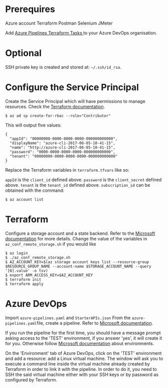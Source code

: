 # Prerequires

Azure account
Terraform
Postman
Selenium
JMeter

Add [Azure Pipelines Terraform Tasks
](https://marketplace.visualstudio.com/items?itemName=charleszipp.azure-pipelines-tasks-terraform) to your Azure DevOps organisation.

# Optional

SSH private key is created and stored at: `~/.ssh/id_rsa`.

# Configure the Service Principal

Create the Service Principal which will have permissions to manage resources. Check the [Terraform documentation](https://registry.terraform.io/providers/hashicorp/azurerm/latest/docs/guides/service_principal_client_secret).

```
$ az ad sp create-for-rbac --role="Contributor"
```

This will output five values:

```
{
  "appId": "00000000-0000-0000-0000-000000000000",
  "displayName": "azure-cli-2017-06-05-10-41-15",
  "name": "http://azure-cli-2017-06-05-10-41-15",
  "password": "0000-0000-0000-0000-000000000000",
  "tenant": "00000000-0000-0000-0000-000000000000"
}
```

Replace the Terraform variables in `terraform.tfvars` like so:

`appId` is the `client_id` defined above.
`password` is the `client_secret` defined above.
`tenant` is the `tenant_id` defined above.
`subscription_id` can be obtained with the command:

```
$ az account list
```

# Terraform

Configure a storage account and a state backend. Refer to the [Microsoft documentation](https://docs.microsoft.com/en-us/azure/developer/terraform/store-state-in-azure-storage) for more details.
Change the value of the variables in `az_conf_remote_storage.sh` if you would like

```
$ az login
$ ./az_conf_remote_storage.sh
$ AZ_ACCOUNT_KEY=$(az storage account keys list --resource-group $RESOURCE_GROUP_NAME --account-name $STORAGE_ACCOUNT_NAME --query '[0].value' -o tsv)
$ export ARM_ACCESS_KEY=$AZ_ACCOUNT_KEY
$ terraform init
$ terraform apply
```

# Azure DevOps

Import `azure-pipelines.yaml` and `StarterAPIs.json`
From the `azure-pipelines.yaml`file, create a pipeline. Refer to [Microsoft documentation](https://docs.microsoft.com/en-us/azure/devops/pipelines/create-first-pipeline?view=azure-devops&tabs=java%2Cyaml%2Cbrowser%2Ctfs-2018-2).

If you run the pipeline for the first time, you should have a message prompt asking access to the 'TEST' environment, if you answer 'yes', it will create it for you. Otherwise follow [Microsoft documentation](https://docs.microsoft.com/en-us/azure/devops/pipelines/ecosystems/deploy-linux-vm?view=azure-devops&tabs=java) about environments.

On the 'Environment' tab of Azure DevOps, click on the 'TEST' environment and add a resource: add a Linux virtual machine. The window will ask you to execute a command line inside the virtual machine already created by Terraform in order to link it with the pipeline. In order to do it, you need to SSH the said virtual machine either with your SSH keys or by password as configured by Terraform.

